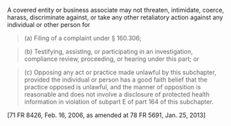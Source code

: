 A covered entity or business associate may not threaten, intimidate, coerce, harass, discriminate against, or take any other retaliatory action against any individual or other person for

> (a) Filing of a complaint under § 160.306;

> (b) Testifying, assisting, or participating in an investigation, compliance review, proceeding, or hearing under this part; or

> &#40;c) Opposing any act or practice made unlawful by this subchapter, provided the individual or person has a good faith belief that the practice opposed is unlawful, and the manner of opposition is reasonable and does not involve a disclosure of protected health information in violation of subpart E of part 164 of this subchapter.
 
[71 FR 8426, Feb. 16, 2006, as amended at 78 FR 5691, Jan. 25, 2013]
